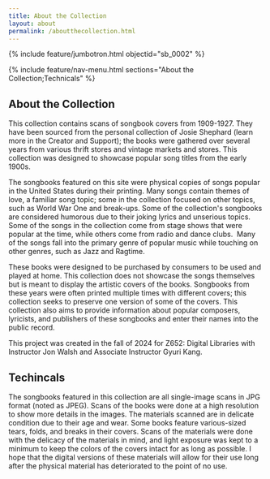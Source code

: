 ```yaml
---
title: About the Collection
layout: about
permalink: /aboutthecollection.html
---
```


{% include feature/jumbotron.html objectid="sb_0002" %}

{% include feature/nav-menu.html sections="About the Collection;Technicals" %}

## About the Collection

This collection contains scans of songbook covers from 1909-1927. They have been sourced from the personal collection of Josie Shephard (learn more in the Creator and Support); the books were gathered over several years from various thrift stores and vintage markets and stores. This collection was designed to showcase popular song titles from the early 1900s.  

The songbooks featured on this site were physical copies of songs popular in the United States during their printing. Many songs contain themes of love, a familiar song topic; some in the collection focused on other topics, such as World War One and break-ups. Some of the collection's songbooks are considered humorous due to their joking lyrics and unserious topics. Some of the songs in the collection come from stage shows that were popular at the time, while others come from radio and dance clubs.  Many of the songs fall into the primary genre of popular music while touching on other genres, such as Jazz and Ragtime. 

These books were designed to be purchased by consumers to be used and played at home. This collection does not showcase the songs themselves but is meant to display the artistic covers of the books. Songbooks from these years were often printed multiple times with different covers; this collection seeks to preserve one version of some of the covers. This collection also aims to provide information about popular composers, lyricists, and publishers of these songbooks and enter their names into the public record.   

This project was created in the fall of 2024 for Z652: Digital Libraries with Instructor Jon Walsh and Associate Instructor Gyuri Kang. 

## Techincals

The songbooks featured in this collection are all single-image scans in JPG format (noted as JPEG). Scans of the books were done at a high resolution to show more details in the images. The materials scanned are in delicate condition due to their age and wear. Some books feature various-sized tears, folds, and breaks in their covers. Scans of the materials were done with the delicacy of the materials in mind, and light exposure was kept to a minimum to keep the colors of the covers intact for as long as possible. I hope that the digital versions of these materials will allow for their use long after the physical material has deteriorated to the point of no use.  
